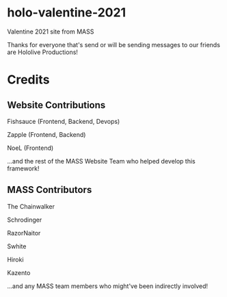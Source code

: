 # holo-valentine-2021
Valentine 2021 site from MASS

Thanks for everyone that's send or will be sending messages to our friends are Hololive Productions!

# Credits

## Website Contributions
Fishsauce (Frontend, Backend, Devops)

Zapple (Frontend, Backend)

NoeL (Frontend)

...and the rest of the MASS Website Team who helped develop this framework!

## MASS Contributors
The Chainwalker

Schrodinger

RazorNaitor

Swhite

Hiroki

Kazento

...and any MASS team members who might've been indirectly involved!
